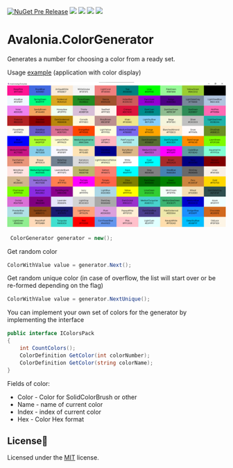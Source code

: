 [![NuGet Pre Release](https://img.shields.io/nuget/vpre/AvaloniaColorGenerator.svg)](https://www.nuget.org/packages/AvaloniaColorGenerator) [![](https://img.shields.io/github/stars/RomanSoloweow/Avalonia.ColorGenerator)](https://github.com/RomanSoloweow/Avalonia.ColorGenerator) [![](https://img.shields.io/github/license/RomanSoloweow/Avalonia.ColorGenerator)](https://github.com/RomanSoloweow/Avalonia.ColorGenerator) [![](https://img.shields.io/github/languages/code-size/RomanSoloweow/Avalonia.ColorGenerator)](https://github.com/RomanSoloweow/Avalonia.ColorGenerator) 
 [![]( https://img.shields.io/github/last-commit/RomanSoloweow/Avalonia.ColorGenerator)](https://github.com/RomanSoloweow/Avalonia.ColorGenerator)
 
# Avalonia.ColorGenerator

Generates a number for choosing a color from a ready set.

Usage [example](https://github.com/RomanSoloweow/DraggableColors) (application with color display)

![](https://github.com/RomanSoloweow/Avalonia.ColorGenerator/blob/master/Example.png)

```C#
 ColorGenerator generator = new();
```
Get random color
```C#
ColorWithValue value = generator.Next();
```
Get random unique color (in case of overflow, the list will start over or be re-formed depending on the flag)
```C#
ColorWithValue value = generator.NextUnique();
```
You can implement your own set of colors for the generator by implementing the interface
```C#
public interface IColorsPack
{
    int CountColors();
    ColorDefinition GetColor(int colorNumber);
    ColorDefinition GetColor(string colorName);
}
```

Fields of color:

- Color - Color for SolidColorBrush or other
- Name - name of current color
- Index - index of current color
- Hex  - Color Hex format


## License📑

Licensed under the [MIT](LICENSE) license.

